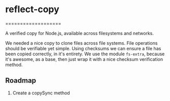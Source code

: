 # reflect-copy
===================

A verified copy for Node.js, available across filesystems and networks.

We needed a nice copy to clone files across file systems. File operations should be verifiable yet simple. Using checksums
we can ensure a file has been copied correctly, in it's entirety. We use the module `fs-extra`, because it's awesome, as a
base, then just wrap it with a nice checksum verification method.

## Roadmap

 1. Create a copySync method